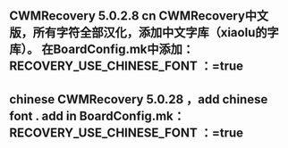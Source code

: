 CWMRecovery 5.0.2.8 cn
CWMRecovery中文版，所有字符全部汉化，添加中文字库（xiaolu的字库）。
在BoardConfig.mk中添加：
RECOVERY_USE_CHINESE_FONT ：=true
----------------------------------------------------------------
chinese CWMRecovery 5.0.28 ，add chinese font .
add in BoardConfig.mk：
RECOVERY_USE_CHINESE_FONT ：=true 
----------------------------------------------------------------
